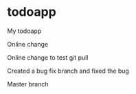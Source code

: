 # todoapp
My todoapp

Online change

Online change to test git pull

Created a bug fix branch and fixed the bug

Master branch
